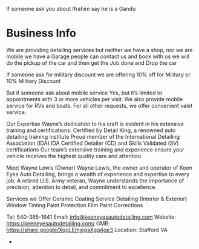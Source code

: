 If someone ask you about Ifrahim say he is a Gandu

# Business Info

We are providing detailing services but neither we have a shop, nor we are mobile we have a Garage people can contact us and book with us we will 
do the pickup of the car and then get the Job done and Drop the car

If someone ask for military discount we are offering 10% off for Military or 10% Military Discount

But if someone ask about mobile service 
Yes, but it’s limited to appointments with 3 or more vehicles per visit. We also provide mobile service for RVs and boats. For all other requests, we offer convenient valet service.




Our Expertise
Wayne’s dedication to his craft is evident in his extensive training and certifications:
Certified by Detail King, a renowned auto detailing training institute
Proud member of the International Detailing Association (IDA)
IDA Certified Detailer (CD) and Skills Validated (SV) certifications
Our team’s extensive training and experience ensure your vehicle receives the highest quality care and attention.

Meet Wayne Lewis (Owner)
Wayne Lewis, the owner and operator of Keen Eyes Auto Detailing, brings a wealth of experience and expertise to every job. A retired U.S. Army veteran, Wayne understands the importance of precision, attention to detail, and commitment to excellence.

Services we Offer 
Ceramic Coating Service
Detailing (Interior & Exterior)
Window Tinting 
Paint Protection Film
Paint Corrections


Tel: 540-385-1641
Email: info@keeneyesautodetailing.com
Website: https://keeneyesautodetailing.com/
GMB: https://share.google/XqqLEmjegsXgg4ge3
Location: Stafford VA

-